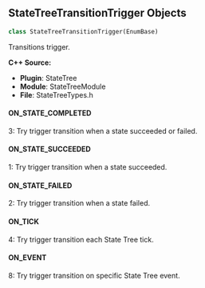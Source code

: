 ## StateTreeTransitionTrigger Objects

```python
class StateTreeTransitionTrigger(EnumBase)
```

Transitions trigger.

**C++ Source:**

- **Plugin**: StateTree
- **Module**: StateTreeModule
- **File**: StateTreeTypes.h

<a id="unreal.StateTreeTransitionTrigger.ON_STATE_COMPLETED"></a>

#### ON_STATE_COMPLETED

3: Try trigger transition when a state succeeded or failed.

<a id="unreal.StateTreeTransitionTrigger.ON_STATE_SUCCEEDED"></a>

#### ON_STATE_SUCCEEDED

1: Try trigger transition when a state succeeded.

<a id="unreal.StateTreeTransitionTrigger.ON_STATE_FAILED"></a>

#### ON_STATE_FAILED

2: Try trigger transition when a state failed.

<a id="unreal.StateTreeTransitionTrigger.ON_TICK"></a>

#### ON_TICK

4: Try trigger transition each State Tree tick.

<a id="unreal.StateTreeTransitionTrigger.ON_EVENT"></a>

#### ON_EVENT

8: Try trigger transition on specific State Tree event.

<a id="unreal.StateTreeTransitionEvent"></a>